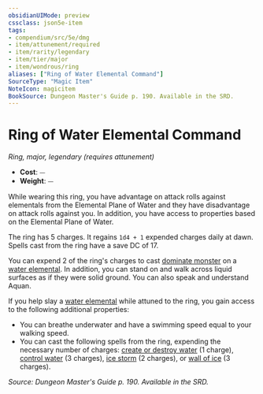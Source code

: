 ```yaml
---
obsidianUIMode: preview
cssclass: json5e-item
tags:
- compendium/src/5e/dmg
- item/attunement/required
- item/rarity/legendary
- item/tier/major
- item/wondrous/ring
aliases: ["Ring of Water Elemental Command"]
SourceType: "Magic Item"
NoteIcon: magicitem
BookSource: Dungeon Master's Guide p. 190. Available in the SRD.
---
```

# Ring of Water Elemental Command
*Ring, major, legendary (requires attunement)*  

- **Cost**: ⏤
- **Weight**: ⏤

While wearing this ring, you have advantage on attack rolls against elementals from the Elemental Plane of Water and they have disadvantage on attack rolls against you. In addition, you have access to properties based on the Elemental Plane of Water.

The ring has 5 charges. It regains `1d4 + 1` expended charges daily at dawn. Spells cast from the ring have a save DC of 17.

You can expend 2 of the ring's charges to cast [dominate monster](/3-Mechanics/CLI/spells/dominate-monster.md) on a [water elemental](/3-Mechanics/CLI/bestiary/elemental/water-elemental.md). In addition, you can stand on and walk across liquid surfaces as if they were solid ground. You can also speak and understand Aquan.

If you help slay a [water elemental](/3-Mechanics/CLI/bestiary/elemental/water-elemental.md) while attuned to the ring, you gain access to the following additional properties:

- You can breathe underwater and have a swimming speed equal to your walking speed.  
- You can cast the following spells from the ring, expending the necessary number of charges: [create or destroy water](/3-Mechanics/CLI/spells/create-or-destroy-water.md) (1 charge), [control water](/3-Mechanics/CLI/spells/control-water.md) (3 charges), [ice storm](/3-Mechanics/CLI/spells/ice-storm.md) (2 charges), or [wall of ice](/3-Mechanics/CLI/spells/wall-of-ice.md) (3 charges).  

*Source: Dungeon Master's Guide p. 190. Available in the SRD.*